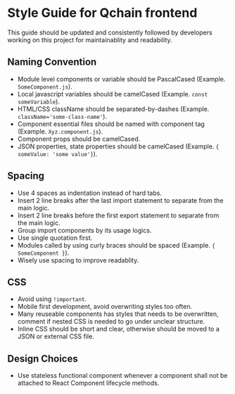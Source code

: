 # Style Guide for Qchain frontend

This guide should be updated and consistently followed by developers working on this project
for maintainablity and readability.

## Naming Convention
- Module level components or variable should be PascalCased (Example. `SomeComponent.js`).
- Local javascript variables should be camelCased (Example. `const someVariable`).
- HTML/CSS className should be separated-by-dashes (Example. `className='some-class-name'`).
- Component essential files should be named with component tag (Example. `Xyz.component.js`). 
- Component props should be camelCased.
- JSON properties, state properties should be camelCased (Example. `{ someValue: 'some value'}`).
## Spacing
- Use 4 spaces as indentation instead of hard tabs.
- Insert 2 line breaks after the last import statement to separate from the main logic.
- Insert 2 line breaks before the first export statement to separate from the main logic.
- Group import components by its usage logics.
- Use single quotation first. 
- Modules called by using curly braces should be spaced (Example. `{ SomeComponent }`).
- Wisely use spacing to improve readablity.
## CSS
- Avoid using `!important`.
- Mobile first development, avoid overwriting styles too often.
- Many reuseable components has styles that needs to be overwritten, comment if nested CSS is needed to go under unclear structure. 
- Inline CSS should be short and clear, otherwise should be moved to a JSON or external CSS file.
## Design Choices
- Use stateless functional component whenever a component shall not be attached to React Component lifecycle methods.
